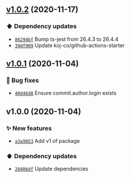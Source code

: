 ## [v1.0.2](https://github.com/koj-co/release-scheduler/compare/v1.0.1...v1.0.2) (2020-11-17)

### ⬆️ Dependency updates

- [`86294bf`](https://github.com/koj-co/release-scheduler/commit/86294bf)  Bump ts-jest from 26.4.3 to 26.4.4
- [`39df909`](https://github.com/koj-co/release-scheduler/commit/39df909)  Update koj-co/github-actions-starter

## [v1.0.1](https://github.com/koj-co/release-scheduler/compare/v1.0.0...v1.0.1) (2020-11-04)

### 🐛 Bug fixes

- [`40d46d8`](https://github.com/koj-co/release-scheduler/commit/40d46d8)  Ensure commit.author.login exists

## v1.0.0 (2020-11-04)

### ✨ New features

- [`a3a9053`](https://github.com/koj-co/release-scheduler/commit/a3a9053)  Add v1 of package

### ⬆️ Dependency updates

- [`28406df`](https://github.com/koj-co/release-scheduler/commit/28406df)  Update dependencies
